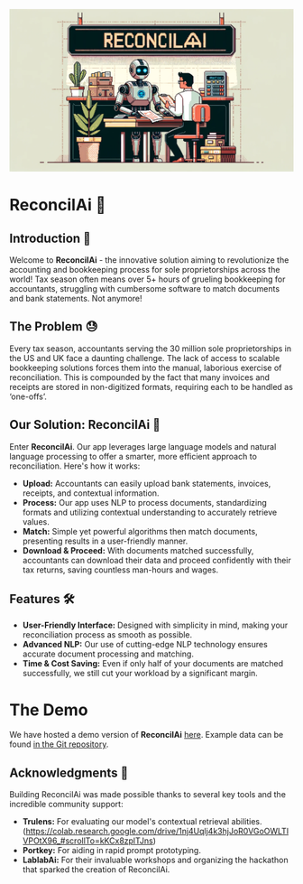 ![alt text](homeimg.png)

# ReconcilAi 🎯

## Introduction 🚀

Welcome to **ReconcilAi** - the innovative solution aiming to revolutionize the accounting and bookkeeping process for sole proprietorships across the world! Tax season often means over 5+ hours of grueling bookkeeping for accountants, struggling with cumbersome software to match documents and bank statements. Not anymore!

## The Problem 😓

Every tax season, accountants serving the 30 million sole proprietorships in the US and UK face a daunting challenge. The lack of access to scalable bookkeeping solutions forces them into the manual, laborious exercise of reconciliation. This is compounded by the fact that many invoices and receipts are stored in non-digitized formats, requiring each to be handled as ‘one-offs’.

## Our Solution: ReconcilAi 🌟

Enter **ReconcilAi**. Our app leverages large language models and natural language processing to offer a smarter, more efficient approach to reconciliation. Here's how it works:

- **Upload:** Accountants can easily upload bank statements, invoices, receipts, and contextual information.
- **Process:** Our app uses NLP to process documents, standardizing formats and utilizing contextual understanding to accurately retrieve values.
- **Match:** Simple yet powerful algorithms then match documents, presenting results in a user-friendly manner.
- **Download & Proceed:** With documents matched successfully, accountants can download their data and proceed confidently with their tax returns, saving countless man-hours and wages.

## Features 🛠️

- **User-Friendly Interface:** Designed with simplicity in mind, making your reconciliation process as smooth as possible.
- **Advanced NLP:** Our use of cutting-edge NLP technology ensures accurate document processing and matching.
- **Time & Cost Saving:** Even if only half of your documents are matched successfully, we still cut your workload by a significant margin.

# The Demo

We have hosted a demo version of **ReconcilAi** [here](http://78.129.209.146:25565/). Example data can be found [in the Git repository](https://github.com/jcryer/gpt-hack/blob/main/example-data.zip). 

## Acknowledgments 👏

Building ReconcilAi was made possible thanks to several key tools and the incredible community support:

- **Trulens:** For evaluating our model's contextual retrieval abilities. (https://colab.research.google.com/drive/1nj4Uqlj4k3hjJoR0VGoOWLTlVPOtX96_#scrollTo=kKCx8zplTJns)
- **Portkey:** For aiding in rapid prompt prototyping.
- **LablabAi:** For their invaluable workshops and organizing the hackathon that sparked the creation of ReconcilAi.
